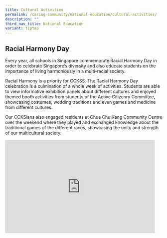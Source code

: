 ```yaml
---
title: Cultural Activities
permalink: /caring-community/national-education/cultural-activities/
description: ""
third_nav_title: National Education
variant: tiptap
---
```

<h2><strong>Racial Harmony Day</strong></h2>
<p>Every year, all schools in Singapore commemorate Racial Harmony Day in
order to celebrate Singapore’s diversity and also educate students on the
importance of living harmoniously in a multi-racial society.</p>
<p>Racial Harmony is a priority for CCKSS. The Racial Harmony Day celebration
is a culmination of a whole week of activities. Students are able to view
informative exhibition panels about different cultures and enjoyed themed
booth activities from students of the Active Citizenry Committee, showcasing
costumes, wedding traditions and even games and medicine from different
cultures.</p>
<p>Our CCKSians also engaged residents at Chua Chu Kang Community Centre
over the weekend where they played and exchanged knowledge about the traditional
games of the different races, showcasing the unity and strength of our
multicultural society.</p>
<div class="iframe-wrapper">
<iframe height="299" width="480" allowfullscreen="true" frameborder="0" src="https://docs.google.com/presentation/d/e/2PACX-1vSBeXuEE264HS33QDnoCoDIVy9X5iMvvgugvHfSd4oTrkK4tuq4jpY-pRSAStN2gq6EGZxktnIB2H4g/embed?start=true&amp;loop=true&amp;delayms=3000"></iframe>
</div>
<p></p>
<p></p>
<p></p>